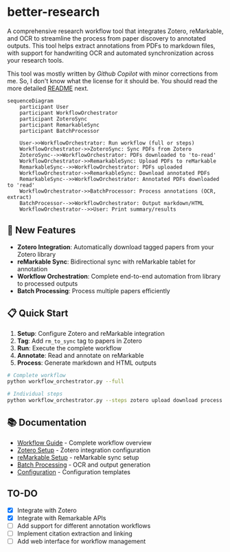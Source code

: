 # better-research

A comprehensive research workflow tool that integrates Zotero, reMarkable, and OCR to streamline the process from paper discovery to annotated outputs. This tool helps extract annotations from PDFs to markdown files, with support for handwriting OCR and automated synchronization across your research tools.

This tool was mostly written by *Github Copilot* with minor corrections from me. So, I don't know what the license for it should be. You should read the more detailed [README](./docs/README.md) next.

```mermaid
sequenceDiagram
    participant User
    participant WorkflowOrchestrator
    participant ZoteroSync
    participant RemarkableSync
    participant BatchProcessor

    User->>WorkflowOrchestrator: Run workflow (full or steps)
    WorkflowOrchestrator->>ZoteroSync: Sync PDFs from Zotero
    ZoteroSync-->>WorkflowOrchestrator: PDFs downloaded to 'to-read'
    WorkflowOrchestrator->>RemarkableSync: Upload PDFs to reMarkable
    RemarkableSync-->>WorkflowOrchestrator: PDFs uploaded
    WorkflowOrchestrator->>RemarkableSync: Download annotated PDFs
    RemarkableSync-->>WorkflowOrchestrator: Annotated PDFs downloaded to 'read'
    WorkflowOrchestrator->>BatchProcessor: Process annotations (OCR, extract)
    BatchProcessor-->>WorkflowOrchestrator: Output markdown/HTML
    WorkflowOrchestrator-->>User: Print summary/results
```

## 🚀 New Features

- **Zotero Integration**: Automatically download tagged papers from your Zotero library
- **reMarkable Sync**: Bidirectional sync with reMarkable tablet for annotation
- **Workflow Orchestration**: Complete end-to-end automation from library to processed outputs
- **Batch Processing**: Process multiple papers efficiently

## 📋 Quick Start

1. **Setup**: Configure Zotero and reMarkable integration
2. **Tag**: Add `rm_to_sync` tag to papers in Zotero
3. **Run**: Execute the complete workflow
4. **Annotate**: Read and annotate on reMarkable
5. **Process**: Generate markdown and HTML outputs

```bash
# Complete workflow
python workflow_orchestrator.py --full

# Individual steps
python workflow_orchestrator.py --steps zotero upload download process
```

## 📚 Documentation

- [Workflow Guide](./docs/WORKFLOW_GUIDE.md) - Complete workflow overview
- [Zotero Setup](./docs/ZOTERO_SETUP.md) - Zotero integration configuration
- [reMarkable Setup](./docs/REMARKABLE_SETUP.md) - reMarkable sync setup
- [Batch Processing](./docs/BATCH_PROCESSING.md) - OCR and output generation
- [Configuration](./docs/CONFIG_TEMPLATE.md) - Configuration templates

## TO-DO

- [x] Integrate with Zotero
- [x] Integrate with Remarkable APIs
- [ ] Add support for different annotation workflows
- [ ] Implement citation extraction and linking
- [ ] Add web interface for workflow management
